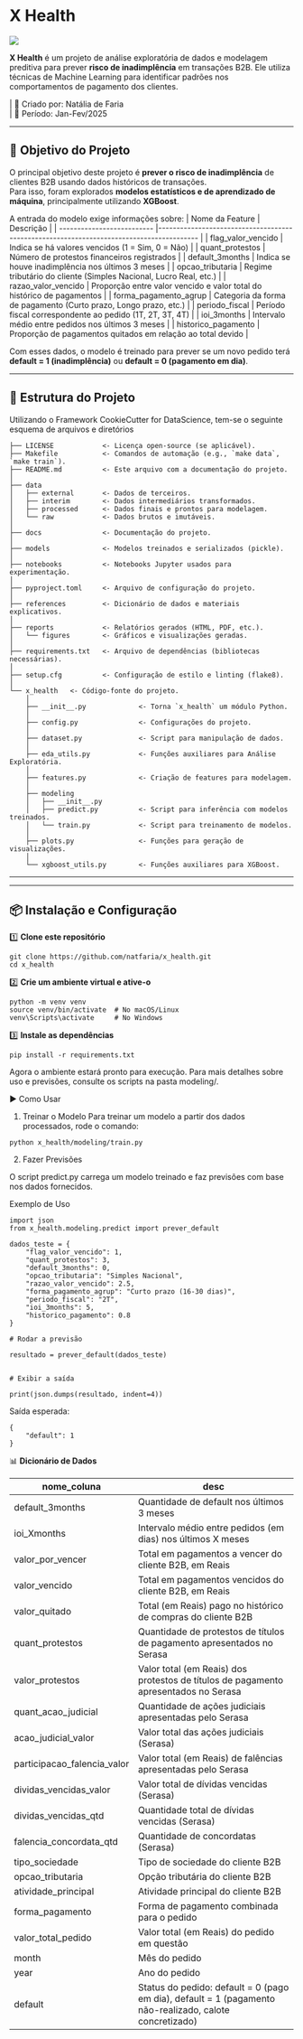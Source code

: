 # X Health

<a target="_blank" href="https://cookiecutter-data-science.drivendata.org/">
    <img src="https://img.shields.io/badge/CCDS-Project%20template-328F97?logo=cookiecutter" />
</a>

**X Health** é um projeto de análise exploratória de dados e modelagem preditiva para prever **risco de inadimplência** em transações B2B. Ele utiliza técnicas de Machine Learning para identificar padrões nos comportamentos de pagamento dos clientes.

| 📌 Criado por: Natália de Faria  
| 📅 Período: Jan-Fev/2025  

---

## 🚀 Objetivo do Projeto
O principal objetivo deste projeto é **prever o risco de inadimplência** de clientes B2B usando dados históricos de transações.  
Para isso, foram explorados **modelos estatísticos e de aprendizado de máquina**, principalmente utilizando **XGBoost**.

A entrada do modelo exige informações sobre:
| Nome da Feature                | Descrição                                                                                |
| --------------------------     |----------------------------------------------------------------------------------------- |
| flag\_valor_vencido            | Indica se há valores vencidos (1 = Sim, 0 = Não) | 
| quant\_protestos               | Número de protestos financeiros registrados |
| default\_3months               | Indica se houve inadimplência nos últimos 3 meses |
| opcao\_tributaria              | Regime tributário do cliente (Simples Nacional, Lucro Real, etc.) |
| razao\_valor_vencido           | Proporção entre valor vencido e valor total do histórico de pagamentos |
| forma\_pagamento_agrup         | Categoria da forma de pagamento (Curto prazo, Longo prazo, etc.) |
| periodo\_fiscal                | Período fiscal correspondente ao pedido (1T, 2T, 3T, 4T) |
| ioi\_3months                   | Intervalo médio entre pedidos nos últimos 3 meses |
| historico\_pagamento           | Proporção de pagamentos quitados em relação ao total devido |


Com esses dados, o modelo é treinado para prever se um novo pedido terá **default = 1 (inadimplência)** ou **default = 0 (pagamento em dia)**.

---

## 📂 Estrutura do Projeto
Utilizando o Framework CookieCutter for DataScience, tem-se o seguinte esquema de arquivos e diretórios

```
├── LICENSE            <- Licença open-source (se aplicável).
├── Makefile           <- Comandos de automação (e.g., `make data`, `make train`).
├── README.md          <- Este arquivo com a documentação do projeto.
│
├── data
│   ├── external       <- Dados de terceiros.
│   ├── interim        <- Dados intermediários transformados.
│   ├── processed      <- Dados finais e prontos para modelagem.
│   └── raw            <- Dados brutos e imutáveis.
│
├── docs               <- Documentação do projeto.
│
├── models             <- Modelos treinados e serializados (pickle).
│
├── notebooks          <- Notebooks Jupyter usados para experimentação.
│
├── pyproject.toml     <- Arquivo de configuração do projeto.
│
├── references         <- Dicionário de dados e materiais explicativos.
│
├── reports            <- Relatórios gerados (HTML, PDF, etc.).
│   └── figures        <- Gráficos e visualizações geradas.
│
├── requirements.txt   <- Arquivo de dependências (bibliotecas necessárias).
│
├── setup.cfg          <- Configuração de estilo e linting (flake8).
│
└── x_health   <- Código-fonte do projeto.
    │
    ├── __init__.py             <- Torna `x_health` um módulo Python.
    │
    ├── config.py               <- Configurações do projeto.
    │
    ├── dataset.py              <- Script para manipulação de dados.
    │
    ├── eda_utils.py            <- Funções auxiliares para Análise Exploratória.
    │
    ├── features.py             <- Criação de features para modelagem.
    │
    ├── modeling                
    │   ├── __init__.py
    │   ├── predict.py          <- Script para inferência com modelos treinados.
    │   └── train.py            <- Script para treinamento de modelos.
    │
    ├── plots.py                <- Funções para geração de visualizações.
    │
    └── xgboost_utils.py        <- Funções auxiliares para XGBoost.
```

--------

---

## 📦 Instalação e Configuração

1️⃣ **Clone este repositório**  
```
git clone https://github.com/natfaria/x_health.git
cd x_health
```

2️⃣ **Crie um ambiente virtual e ative-o**
```
python -m venv venv
source venv/bin/activate  # No macOS/Linux
venv\Scripts\activate     # No Windows
```

3️⃣ **Instale as dependências**
```
pip install -r requirements.txt
```
Agora o ambiente estará pronto para execução. Para mais detalhes sobre uso e previsões, consulte os scripts na pasta modeling/.

▶️ Como Usar
1. Treinar o Modelo
Para treinar um modelo a partir dos dados processados, rode o comando:

```
python x_health/modeling/train.py
```

2. Fazer Previsões

O script predict.py carrega um modelo treinado e faz previsões com base nos dados fornecidos.

Exemplo de Uso
```
import json
from x_health.modeling.predict import prever_default

dados_teste = {
    "flag_valor_vencido": 1,
    "quant_protestos": 3,
    "default_3months": 0,
    "opcao_tributaria": "Simples Nacional",
    "razao_valor_vencido": 2.5,
    "forma_pagamento_agrup": "Curto prazo (16-30 dias)",
    "periodo_fiscal": "2T",
    "ioi_3months": 5,
    "historico_pagamento": 0.8
}

# Rodar a previsão

resultado = prever_default(dados_teste)


# Exibir a saída

print(json.dumps(resultado, indent=4))
```

Saída esperada:

```
{
    "default": 1
}
```
📊 **Dicionário de Dados**

| nome_coluna                    | desc                                                                                               |
| --------------------------     |----------------------------------------------------------------------------------------- |
| default\_3months               |Quantidade de default nos últimos 3 meses                                                          |
| ioi\_Xmonths                   |Intervalo médio entre pedidos (em dias) nos últimos X meses                                       |
| valor\_por\_vencer             |Total em pagamentos a vencer do cliente B2B, em Reais     |
| valor\_vencido                 |Total em pagamentos vencidos do cliente B2B, em Reais                                              |
| valor\_quitado                 |Total (em Reais) pago no histórico de compras do cliente B2B                |
| quant\_protestos               |Quantidade de protestos de títulos de pagamento apresentados no Serasa|
| valor\_protestos               |Valor total (em Reais) dos protestos de títulos de pagamento apresentados no Serasa|
| quant\_acao_judicial           |Quantidade de ações judiciais apresentadas pelo Serasa|
| acao\_judicial\_valor          |Valor total das ações judiciais (Serasa) |
| participacao\_falencia\_valor  |Valor total (em Reais) de falências apresentadas pelo Serasa |
| dividas\_vencidas\_valor       |Valor total de dívidas vencidas (Serasa)|
| dividas\_vencidas\_qtd         |Quantidade total de dívidas vencidas (Serasa)|
| falencia\_concordata\_qtd      |Quantidade de concordatas (Serasa)|
| tipo\_sociedade                |Tipo de sociedade do cliente B2B |
| opcao\_tributaria              |Opção tributária do cliente B2B |
| atividade\_principal           |Atividade principal do cliente B2B|
| forma\_pagamento               |Forma de pagamento combinada para o pedido |
| valor\_total\_pedido           |Valor total (em Reais) do pedido em questão|
| month                          |Mês do pedido|
| year                           |Ano do pedido|
| default                        |Status do pedido: default = 0 (pago em dia), default = 1 (pagamento não-realizado, calote concretizado)|

